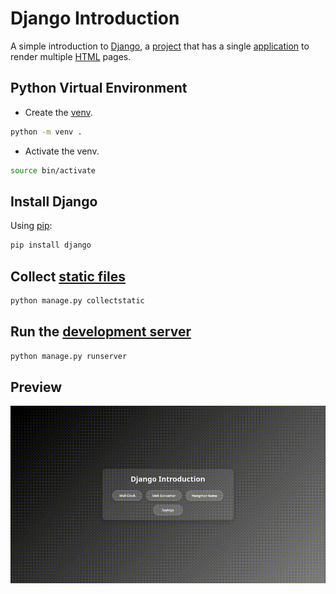 # Django Introduction
A simple introduction to [Django](https://www.djangoproject.com/), a [project](https://docs.djangoproject.com/en/5.2/internals/organization/) that has a single [application](https://docs.djangoproject.com/en/5.2/ref/applications/) to render multiple [HTML](https://developer.mozilla.org/en-US/docs/Web/HTML) pages.

## Python Virtual Environment
- Create the [venv](https://docs.python.org/3/library/venv.html).
```bash
python -m venv .
```

- Activate the venv.
```bash
source bin/activate
```

## Install Django
Using [pip](https://pip.pypa.io/en/stable/):
```bash
pip install django
```

## Collect [static files](https://docs.djangoproject.com/en/5.1/ref/contrib/staticfiles/)
```bash
python manage.py collectstatic
```

## Run the [development server](https://docs.djangoproject.com/en/5.2/ref/django-admin/#runserver)
```bash
python manage.py runserver
```

## Preview
![Preview](https://github.com/AlMahllawi/django-intro/blob/6b66eabd2fd925d088f58df767fc4aa9fbdc9994/preview.gif)


